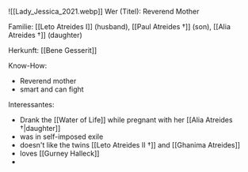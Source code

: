 ![[Lady_Jessica_2021.webp]]
Wer (Titel): Reverend Mother

Familie: [[Leto Atreides I]] (husband), [[Paul Atreides †]] (son), [[Alia Atreides †]] (daughter)

Herkunft: [[Bene Gesserit]] 

Know-How: 
- Reverend mother 
- smart and can fight 

Interessantes: 
- Drank the [[Water of Life]] while pregnant with her [[Alia Atreides †|daughter]]
- was in self-imposed exile
- doesn't like the twins [[Leto Atreides II †]] and [[Ghanima Atreides]] 
- loves [[Gurney Halleck]]
- 
